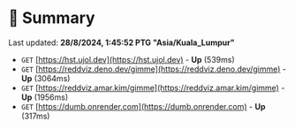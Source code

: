 # 📖 Summary
Last updated: **28/8/2024, 1:45:52 PTG "Asia/Kuala_Lumpur"**

- `GET` [https://hst.ujol.dev](https://hst.ujol.dev) - **Up** (539ms)
- `GET` [https://reddviz.deno.dev/gimme](https://reddviz.deno.dev/gimme) - **Up** (3064ms)
- `GET` [https://reddviz.amar.kim/gimme](https://reddviz.amar.kim/gimme) - **Up** (1956ms)
- `GET` [https://dumb.onrender.com](https://dumb.onrender.com) - **Up** (317ms)
